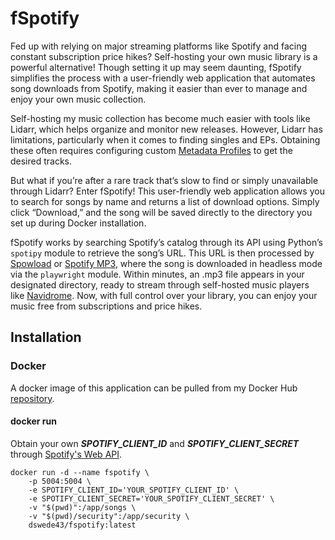 # fSpotify
Fed up with relying on major streaming platforms like Spotify and facing constant subscription price hikes?
Self-hosting your own music library is a powerful alternative! Though setting it up may seem daunting,
fSpotify simplifies the process with a user-friendly web application that automates song downloads from Spotify,
making it easier than ever to manage and enjoy your own music collection.

Self-hosting my music collection has become much easier with tools like Lidarr, which helps organize and monitor
new releases. However, Lidarr has limitations, particularly when it comes to finding singles and EPs. Obtaining
these often requires configuring custom [Metadata Profiles](https://wiki.servarr.com/lidarr/faq) to get the
desired tracks.

But what if you’re after a rare track that’s slow to find or simply unavailable through Lidarr? Enter fSpotify!
This user-friendly web application allows you to search for songs by name and returns a list of download options.
Simply click “Download,” and the song will be saved directly to the directory you set up during Docker installation.

fSpotify works by searching Spotify’s catalog through its API using Python’s `spotipy` module to retrieve the
song’s URL. This URL is then processed by [Spowload](https://spowload.com) or [Spotify MP3](https://spotifymp3.com),
where the song is downloaded in headless mode via the `playwright` module. Within minutes, an .mp3 file appears in your designated directory, ready to stream through self-hosted music players like [Navidrome](https://www.navidrome.org).
Now, with full control over your library, you can enjoy your music free from subscriptions and price hikes.

## Installation
### Docker
A docker image of this application can be pulled from my Docker Hub
[repository](https://hub.docker.com/repository/docker/dswede43/fspotify/general).

#### docker run
Obtain your own ***SPOTIFY_CLIENT_ID*** and ***SPOTIFY_CLIENT_SECRET*** through
[Spotify's Web API](https://developer.spotify.com/documentation/web-api).

```
docker run -d --name fspotify \
    -p 5004:5004 \
    -e SPOTIFY_CLIENT_ID='YOUR_SPOTIFY_CLIENT_ID' \
    -e SPOTIFY_CLIENT_SECRET='YOUR_SPOTIFY_CLIENT_SECRET' \
    -v "$(pwd)":/app/songs \
    -v "$(pwd)/security":/app/security \
    dswede43/fspotify:latest
```
